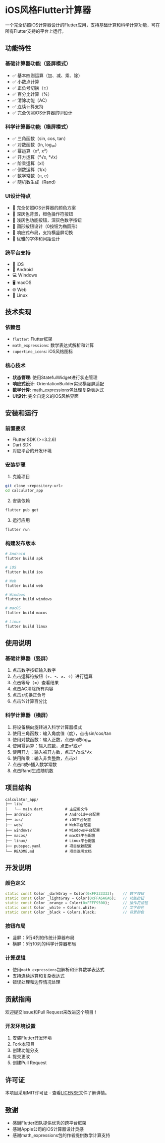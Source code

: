 # iOS风格Flutter计算器

一个完全仿照iOS计算器设计的Flutter应用，支持基础计算和科学计算功能，可在所有Flutter支持的平台上运行。

## 功能特性

### 基础计算器功能（竖屏模式）
- ✅ 基本四则运算（加、减、乘、除）
- ✅ 小数点计算
- ✅ 正负号切换（±）
- ✅ 百分比计算（%）
- ✅ 清除功能（AC）
- ✅ 连续计算支持
- ✅ 完全仿照iOS计算器的UI设计

### 科学计算器功能（横屏模式）
- ✅ 三角函数（sin, cos, tan）
- ✅ 对数函数（ln, log₁₀）
- ✅ 幂运算（x², x³）
- ✅ 开方运算（²√x, ³√x）
- ✅ 阶乘运算（x!）
- ✅ 倒数运算（1/x）
- ✅ 数学常数（π, e）
- ✅ 随机数生成（Rand）

### UI设计特点
- 🎨 完全仿照iOS计算器的颜色方案
- 🎨 深灰色背景，橙色操作符按钮
- 🎨 浅灰色功能按钮，深灰色数字按钮
- 🎨 圆形按钮设计（0按钮为椭圆形）
- 🎨 响应式布局，支持横竖屏切换
- 🎨 优雅的字体和间距设计

### 跨平台支持
- 📱 iOS
- 🤖 Android  
- 💻 Windows
- 🖥️ macOS
- 🌐 Web
- 🐧 Linux

## 技术实现

### 依赖包
- `flutter`: Flutter框架
- `math_expressions`: 数学表达式解析和计算
- `cupertino_icons`: iOS风格图标

### 核心技术
- **状态管理**: 使用StatefulWidget进行状态管理
- **响应式设计**: OrientationBuilder实现横竖屏适配
- **数学计算**: math_expressions包处理复杂表达式
- **UI设计**: 完全自定义的iOS风格界面

## 安装和运行

### 前置要求
- Flutter SDK (>=3.2.6)
- Dart SDK
- 对应平台的开发环境

### 安装步骤
1. 克隆项目
```bash
git clone <repository-url>
cd calculator_app
```

2. 安装依赖
```bash
flutter pub get
```

3. 运行应用
```bash
flutter run
```

### 构建发布版本
```bash
# Android
flutter build apk

# iOS
flutter build ios

# Web
flutter build web

# Windows
flutter build windows

# macOS
flutter build macos

# Linux
flutter build linux
```

## 使用说明

### 基础计算器（竖屏）
1. 点击数字按钮输入数字
2. 点击运算符按钮（+、-、×、÷）进行运算
3. 点击等号（=）查看结果
4. 点击AC清除所有内容
5. 点击±切换正负号
6. 点击%计算百分比

### 科学计算器（横屏）
1. 将设备横向旋转进入科学计算器模式
2. 使用三角函数：输入角度值（度），点击sin/cos/tan
3. 使用对数函数：输入正数，点击ln或log₁₀
4. 使用幂运算：输入底数，点击x²或x³
5. 使用开方：输入被开方数，点击²√x或³√x
6. 使用阶乘：输入非负整数，点击x!
7. 点击π或e插入数学常数
8. 点击Rand生成随机数

## 项目结构
```
calculator_app/
├── lib/
│   └── main.dart          # 主应用文件
├── android/               # Android平台配置
├── ios/                   # iOS平台配置
├── web/                   # Web平台配置
├── windows/               # Windows平台配置
├── macos/                 # macOS平台配置
├── linux/                 # Linux平台配置
├── pubspec.yaml           # 项目依赖配置
└── README.md              # 项目说明文档
```

## 开发说明

### 颜色定义
```dart
static const Color _darkGray = Color(0xFF333333);    // 数字按钮
static const Color _lightGray = Color(0xFFA6A6A6);   // 功能按钮
static const Color _orange = Color(0xFFFF9500);      // 操作符按钮
static const Color _white = Colors.white;            // 文字颜色
static const Color _black = Colors.black;            // 背景颜色
```

### 按钮布局
- 竖屏：5行4列的传统计算器布局
- 横屏：5行10列的科学计算器布局

### 计算逻辑
- 使用`math_expressions`包解析和计算数学表达式
- 支持连续运算和复杂表达式
- 错误处理和边界情况处理

## 贡献指南

欢迎提交Issue和Pull Request来改进这个项目！

### 开发环境设置
1. 安装Flutter开发环境
2. Fork本项目
3. 创建功能分支
4. 提交更改
5. 创建Pull Request

## 许可证

本项目采用MIT许可证 - 查看[LICENSE](LICENSE)文件了解详情。

## 致谢

- 感谢Flutter团队提供优秀的跨平台框架
- 感谢Apple公司的iOS计算器设计灵感
- 感谢math_expressions包的作者提供数学计算支持
